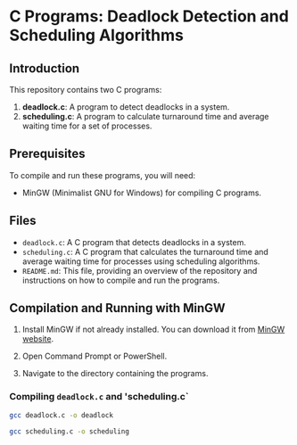 # C Programs: Deadlock Detection and Scheduling Algorithms

## Introduction

This repository contains two C programs:

1. **deadlock.c**: A program to detect deadlocks in a system.
2. **scheduling.c**: A program to calculate turnaround time and average waiting time for a set of processes.

## Prerequisites

To compile and run these programs, you will need:

- MinGW (Minimalist GNU for Windows) for compiling C programs.

## Files

- `deadlock.c`: A C program that detects deadlocks in a system.
- `scheduling.c`: A C program that calculates the turnaround time and average waiting time for processes using scheduling algorithms.
- `README.md`: This file, providing an overview of the repository and instructions on how to compile and run the programs.

## Compilation and Running with MinGW

1. Install MinGW if not already installed. You can download it from [MinGW website](http://www.mingw.org/).

2. Open Command Prompt or PowerShell.

3. Navigate to the directory containing the programs.

### Compiling `deadlock.c` and 'scheduling.c`

```sh
gcc deadlock.c -o deadlock

gcc scheduling.c -o scheduling
